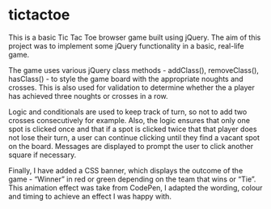 # tictactoe

This is a basic Tic Tac Toe browser game built using jQuery. The aim of this project was to implement some jQuery functionality in a basic, real-life game. 

The game uses various jQuery class methods - addClass(), removeClass(), hasClass() - to style the game board with the appropriate noughts and crosses. This is also used for validation to determine whether the a player has achieved three noughts or crosses in a row. 

Logic and conditionals are used to keep track of turn, so not to add two crosses consecutively for example. Also, the logic ensures that only one spot is clicked once and that if a spot is clicked twice that that player does not lose their turn, a user can continue clicking until they find a vacant spot on the board. Messages are displayed to prompt the user to click another square if necessary. 

Finally, I have added a CSS banner, which displays the outcome of the game - “Winner” in red or green depending on the team that wins or “Tie”. This animation effect was take from CodePen, I adapted the wording, colour and timing to achieve an effect I was happy with. 
